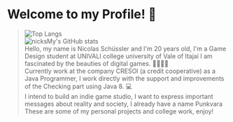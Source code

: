 # **Welcome to my Profile!** 🐀
>![Top Langs](https://github-readme-stats.vercel.app/api/top-langs/?username=nicksMy&layout=compact&theme=radical)<br>
>![nicksMy's GitHub stats](https://github-readme-stats.vercel.app/api?username=nicksMy&show_icons=true&theme=radical)
<br>Hello, my name is Nicolas Schüssler and I'm 20 years old, I'm a Game Design student at UNIVALI college
university of Vale of Itajaí I am fascinated by the beauties of digital games. 🔎🎲👾🔫
<br>Currently work at the company CRESOl (a credit cooperative) as a Java Programmer, I work directly with the support and improvements of the Checking part using Java 8. 💻
<br>I intend to build an indie game studio, I want to express important messages about reality and society, I already have a name Punkvara
<br>These are some of my personal projects and college work, enjoy! 

